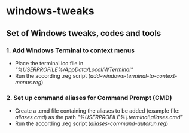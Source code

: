 # windows-tweaks
## Set of Windows tweaks, codes and tools

### 1. Add Windows Terminal to context menus

- Place the terminal.ico file in *"%USERPROFILE%/AppData/Local/WTerminal"*
- Run the according .reg script (*add-windows-terminal-to-context-menus.reg*)

### 2. Set up command aliases for Command Prompt (CMD)

- Create a .cmd file containing the aliases to be added (example file: *aliases.cmd*) as the path *"%USERPROFILE%\\.terminal\\aliases.cmd"*
- Run the according .reg script (*aliases-command-autorun.reg*)
